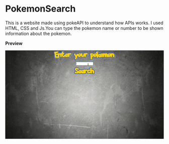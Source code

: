 # PokemonSearch

This is a website made using pokeAPI to understand how APIs works. I used HTML, CSS and Js.You can type the pokemon name or number to be shown information about the pokemon.

**Preview**

<img src="preview.gif" alt="drawing"/>
